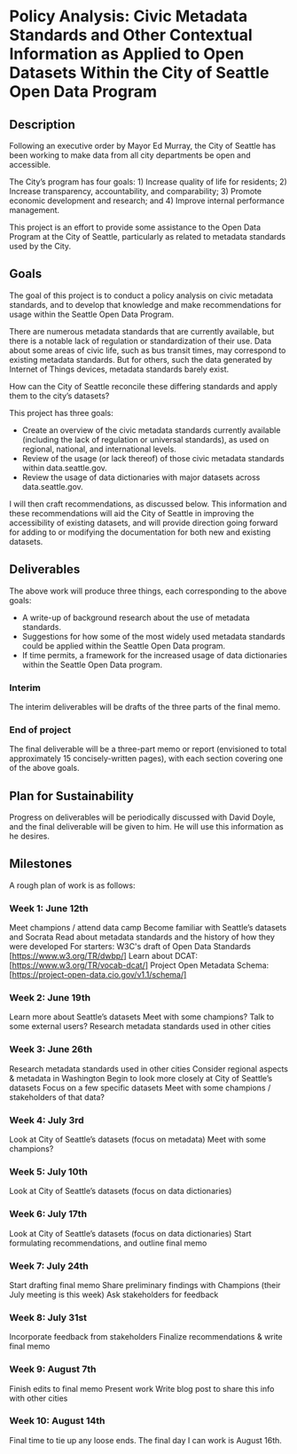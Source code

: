 Policy Analysis: Civic Metadata Standards and Other Contextual Information as Applied to Open Datasets Within the City of Seattle Open Data Program
============
 
## Description
Following an executive order by Mayor Ed Murray, the City of Seattle has been working to make data from all city departments be open and accessible.
 
The City’s program has four goals: 1) Increase quality of life for residents; 2) Increase transparency, accountability, and comparability; 3) Promote economic development and research; and 4) Improve internal performance management. 
 
This project is an effort to provide some assistance to the Open Data Program at the City of Seattle, particularly as related to metadata standards used by the City.
 
## Goals
The goal of this project is to conduct a policy analysis on civic metadata standards, and to develop that knowledge and make recommendations for usage within the Seattle Open Data Program. 
 
There are numerous metadata standards that are currently available, but there is a notable lack of regulation or standardization of their use. Data about some areas of civic life, such as bus transit times, may correspond to existing metadata standards. But for others, such the data generated by Internet of Things devices, metadata standards barely exist. 
 
How can the City of Seattle reconcile these differing standards and apply them to the city’s datasets? 
 
This project has three goals: 
 
* Create an overview of the civic metadata standards currently available (including the lack of regulation or universal standards), as used on regional, national, and international levels. 
* Review of the usage (or lack thereof) of those civic metadata standards within data.seattle.gov.
* Review the usage of data dictionaries with major datasets across data.seattle.gov.
 
I will then craft recommendations, as discussed below. This information and these recommendations will aid the City of Seattle in improving the accessibility of existing datasets, and will provide direction going forward for adding to or modifying the documentation for both new and existing datasets. 
 
## Deliverables
 
The above work will produce three things, each corresponding to the above goals: 
 
* A write-up of background research about the use of metadata standards. 
* Suggestions for how some of the most widely used metadata standards could be applied within the Seattle Open Data program.
* If time permits, a framework for the increased usage of data dictionaries within the Seattle Open Data program.
 
### Interim
The interim deliverables will be drafts of the three parts of the final memo.
 
### End of project
The final deliverable will be a three-part memo or report (envisioned to total approximately 15 concisely-written pages), with each section covering one of the above goals. 
 
## Plan for Sustainability
Progress on deliverables will be periodically discussed with David Doyle, and the final deliverable will be given to him. He will use this information as he desires. 
 
## Milestones
A rough plan of work is as follows: 
 
### Week 1: June 12th
Meet champions / attend data camp
Become familiar with Seattle’s datasets and Socrata
Read about metadata standards and the history of how they were developed
	For starters: 
	W3C's draft of Open Data Standards [https://www.w3.org/TR/dwbp/] 
	Learn about DCAT: [https://www.w3.org/TR/vocab-dcat/] 
Project Open Metadata Schema: [https://project-open-data.cio.gov/v1.1/schema/]
 
### Week 2: June 19th
Learn more about Seattle’s datasets
Meet with some champions? 
Talk to some external users?
Research metadata standards used in other cities
 
### Week 3: June 26th
Research metadata standards used in other cities
Consider regional aspects & metadata in Washington 
Begin to look more closely at City of Seattle’s datasets 
Focus on a few specific datasets
	Meet with some champions / stakeholders of that data? 
 
### Week 4: July 3rd
Look at City of Seattle’s datasets (focus on metadata)
	Meet with some champions? 
 
### Week 5: July 10th
Look at City of Seattle’s datasets (focus on data dictionaries)
 
### Week 6: July 17th
Look at City of Seattle’s datasets (focus on data dictionaries)
Start formulating recommendations, and outline final memo
 
### Week 7: July 24th
Start drafting final memo
Share preliminary findings with Champions (their July meeting is this week)
Ask stakeholders for feedback
 
### Week 8: July 31st
Incorporate feedback from stakeholders
Finalize recommendations & write final memo
 
### Week 9: August 7th
Finish edits to final memo
Present work
Write blog post to share this info with other cities
 
### Week 10: August 14th
Final time to tie up any loose ends. The final day I can work is August 16th. 